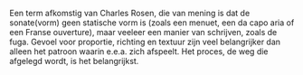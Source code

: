 Een term afkomstig van Charles Rosen, die van mening is dat de sonate(vorm) geen statische vorm is (zoals een menuet, een da capo aria of een Franse ouverture), maar veeleer een manier van schrijven, zoals de fuga. Gevoel voor proportie, richting en textuur zijn veel belangrijker dan alleen het patroon waarin e.e.a. zich afspeelt. Het proces, de weg die afgelegd wordt, is het belangrijkst.